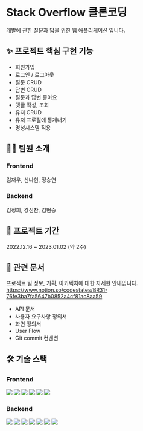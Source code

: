# Stack Overflow 클론코딩
개발에 관한 질문과 답을 위한 웹 애플리케이션 입니다.

## ✨ 프로젝트 핵심 구현 기능
- 회원가입
- 로그인 / 로그아웃
- 질문 CRUD
- 답변 CRUD
- 질문과 답변 좋아요
- 댓글 작성, 조회
- 유저 CRUD
- 유저 프로필에 통계내기
- 명성시스템 적용

## 👩‍💻 팀원 소개
### Frontend
김재우, 신나현, 정승연
### Backend
김정희, 강신찬, 김현승
  

## 📅 프로젝트 기간
2022.12.16 ~ 2023.01.02 (약 2주)
  

## 📎 관련 문서
프로젝트 팀 정보, 기획, 아키텍처에 대한 자세한 안내입니다.  
https://www.notion.so/codestates/BR31-76fe3ba7fa5647b0852a4cf81ac8aa59  
- API 문서
- 사용자 요구사항 정의서
- 화면 정의서
- User Flow
- Git commit 컨벤션


## 🛠 기술 스택
### Frontend
<img src="https://img.shields.io/badge/html5-E34F26?style=for-the-badge&logo=html5&logoColor=white"> <img src="https://img.shields.io/badge/CSS3-1572B6?style=for-the-badge&logo=CSS3&logoColor=white">
<img src="https://img.shields.io/badge/JavaScript-F7DF1E?style=for-the-badge&logo=JavaScript&logoColor=white">
<img src="https://img.shields.io/badge/React-61DAFB?style=for-the-badge&logo=React&logoColor=white">
<img src="https://img.shields.io/badge/styled components-DB7093?style=for-the-badge&logo=styled-components&logoColor=white">
<img src="https://img.shields.io/badge/axios-5A29E4?style=for-the-badge&logo=axios&logoColor=white">

### Backend  
<img src="https://img.shields.io/badge/spring-6DB33F?style=for-the-badge&logo=spring&logoColor=white"> <img src="https://img.shields.io/badge/springBoot-6DB33F?style=for-the-badge&logo=springBoot&logoColor=white">
<img src="https://img.shields.io/badge/JAVA-F05032?style=for-the-badge&logo=JAVA&logoColor=white">
<img src="https://img.shields.io/badge/MySQL-4479A1?style=for-the-badge&logo=MySQL&logoColor=white">
<img src="https://img.shields.io/badge/Amazon AWS-232F3E?style=for-the-badge&logo=Amazon AWS&logoColor=white">
<img src="https://img.shields.io/badge/Apache-D22128?style=for-the-badge&logo=Apache&logoColor=white">
<img src="https://img.shields.io/badge/SpringSecurity-6DB33F?style=for-the-badge&logo=SpringSecurity&logoColor=white">

